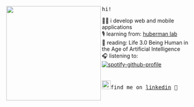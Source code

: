 <img align="left" width="250" src="https://user-images.githubusercontent.com/62453789/224853270-1d2add85-65d6-4632-9f10-4bc95ad94478.png"> <samp> hi!<br>

  👩‍💻 i develop web and mobile applications <br> 
  🎙️ learning from: [huberman lab](https://hubermanlab.com/nutrients-for-brain-health-and-performance/) <br>
  📖 reading: Life 3.0 Being Human in the Age of Artificial Intelligence <br> 
  🎧 listening to: <br> </samp>
[![spotify-github-profile](https://spotify-github-profile.vercel.app/api/view?uid=edisonquizhpe&cover_image=true&theme=default&show_offline=false&background_color=121212&interchange=false)](https://github.com/kittinan/spotify-github-profile) <br>
<br><br>
<samp><img src="https://blog.waalaxy.com/wp-content/uploads/2021/01/LinkedIn-Symbole.png" width="23">find me on [linkedin](https://www.linkedin.com/in/edinsonquizhpe/) 💭


